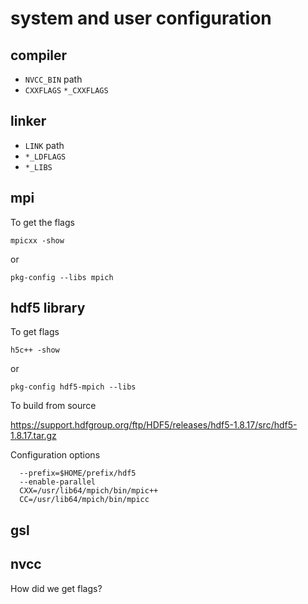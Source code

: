# system and user configuration

## compiler

* `NVCC_BIN`   path
* `CXXFLAGS` `*_CXXFLAGS`

## linker

* `LINK`       path
* `*_LDFLAGS`
* `*_LIBS`

## mpi

To get the flags

	mpicxx -show
or

	pkg-config --libs mpich

## hdf5 library

To get flags

	h5c++ -show

or

	pkg-config hdf5-mpich --libs

To build from source

https://support.hdfgroup.org/ftp/HDF5/releases/hdf5-1.8.17/src/hdf5-1.8.17.tar.gz

Configuration options

      --prefix=$HOME/prefix/hdf5 
	  --enable-parallel
	  CXX=/usr/lib64/mpich/bin/mpic++
	  CC=/usr/lib64/mpich/bin/mpicc

## gsl

## nvcc

How did we get flags?
